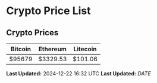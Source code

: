 # Crypto Price List

## Crypto Prices
| Bitcoin | Ethereum | Litecoin |
| ------- | -------- | -------- |
| $95679 | $3329.53 | $101.06 |
**Last Updated:** 2024-12-22 16:32 UTC
**Last Updated:** $DATE$
